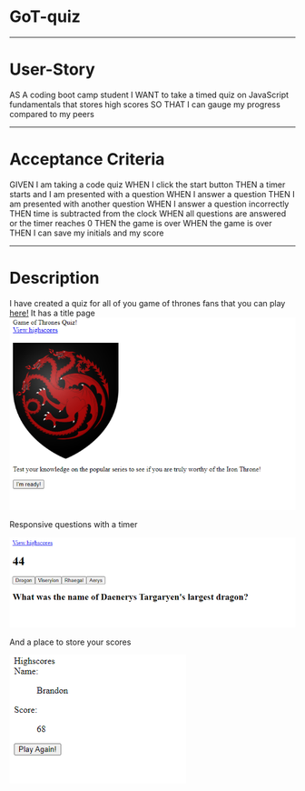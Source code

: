 # GoT-quiz
________________________________________________________________________________

# User-Story
AS A coding boot camp student
I WANT to take a timed quiz on JavaScript fundamentals that stores high scores
SO THAT I can gauge my progress compared to my peers
________________________________________________________________________________

# Acceptance Criteria
GIVEN I am taking a code quiz
WHEN I click the start button
THEN a timer starts and I am presented with a question
WHEN I answer a question
THEN I am presented with another question
WHEN I answer a question incorrectly
THEN time is subtracted from the clock
WHEN all questions are answered or the timer reaches 0
THEN the game is over
WHEN the game is over
THEN I can save my initials and my score
________________________________________________________________________________

# Description
I have created a quiz for all of you game of thrones fans that you can play [here!](https://brandnn07.github.io/GoT-quiz/)
It has a title page 
![alt text](assets/Screenshot%202021-03-03%20203137.png)


Responsive questions with a timer 


![alt text](assets/Screenshot%202021-03-03%20203205.png)


And a place to store your scores


![alt text](assets/Screenshot%202021-03-03%20203218.png)

